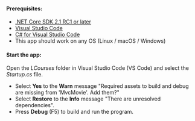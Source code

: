 #### Prerequisites:
 - [.NET Core SDK 2.1 RC1 or later](https://www.microsoft.com/net/download/all)
 - [Visual Studio Code](https://code.visualstudio.com/download)
 - [C# for Visual Studio Code](https://marketplace.visualstudio.com/items?itemName=ms-vscode.csharp)
 - This app should work on any OS (Linux / macOS / Windows)

#### Start the app:
Open the *LCourses* folder in Visual Studio Code (VS Code) and select the *Startup.cs* file.
- Select **Yes** to the **Warn** message "Required assets to build and debug are missing from 'MvcMovie'. Add them?"
- Select **Restore** to the **Info** message "There are unresolved dependencies".
- Press **Debug** (F5) to build and run the program.
